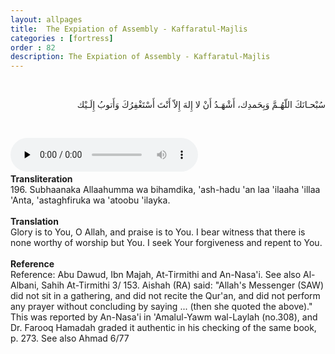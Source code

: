 ```yaml
---
layout: allpages
title:  The Expiation of Assembly - Kaffaratul-Majlis
categories : [fortress]
order : 82
description: The Expiation of Assembly - Kaffaratul-Majlis
---
```


&nbsp;
<div class="arabictext" dir="RTL">

سُبْحـانَكَ اللّهُـمَّ وَبِحَمدِك، أَشْهَـدُ أَنْ لا إِلهَ إِلاّ أَنْتَ أَسْتَغْفِرُكَ وَأَتوبُ إِلَـيْك

</div>

&nbsp;

<audio controls  preload="none">
  <source src="{{ site.baseurl }}/audio/fortress/196.mp3" type="audio/mpeg">
Your browser does not support the audio element.
</audio>&nbsp;

<div class="duaextra" tabindex="0"> <div onclick = "void(0)"><strong>Transliteration</strong></div> <div class="extra">
196. Subhaanaka Allaahumma wa bihamdika, 'ash-hadu 'an laa 'ilaaha 'illaa 'Anta, 'astaghfiruka wa 'atoobu 'ilayka.

</div> </div> &nbsp; <div class="duaextra" tabindex="0"> <div onclick = "void(0)"><strong>Translation</strong></div> <div class="extra">
Glory is to You, O Allah, and praise is to You. I bear witness that there is none worthy of worship but You. I seek Your forgiveness and repent to You.

</div> </div> &nbsp; <div class="duaextra" tabindex="0"> <div onclick = "void(0)"><strong>Reference</strong></div> <div class="extra">
Reference: Abu Dawud, Ibn Majah, At-Tirmithi and An-Nasa'i. See also Al-Albani, Sahih At-Tirmithi 3/ 153. Aishah (RA) said: "Allah's Messenger (SAW) did not sit in a gathering, and did not recite the Qur'an, and did not perform any prayer without concluding by saying ... (then she quoted the above)." This was reported by An-Nasa'i in 'Amalul-Yawm wal-Laylah (no.308), and Dr. Farooq Hamadah graded it authentic in his checking of the same book, p. 273. See also Ahmad 6/77

</div> </div>

